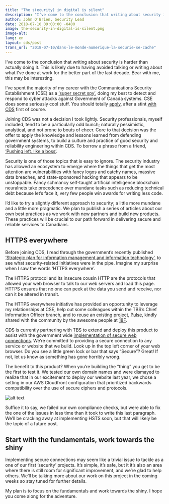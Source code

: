 ```yaml
---
title: "The s(ecurity) in digital is silent"
description: "I’ve come to the conclusion that writing about security is harder than actually doing it. This is likely due to having avoided talking or writing about what I’ve done at work for the better part of the last decade. Bear with me, this may be interesting."
author: John O'Brien, Security Lead
date: 2018-07-10 09:00:00 -0400
image: the-security-in-digital-is-silent.png
image-alt: 
lang: en
layout: cds/post
trans_url: "2018-07-10/dans-le-monde-numerique-la-securie-se-cache"
---
```


I’ve come to the conclusion that writing about security is harder than actually doing it. This is likely due to having avoided talking or writing about what I’ve done at work for the better part of the last decade. Bear with me, this may be interesting.

I’ve spent the majority of my career with the Communications Security Establishment (CSE) as a [‘super secret spy’](https://www.cbc.ca/news/technology/cse-canada-cyber-spy-malware-assemblyline-open-source-1.4361728), doing my best to detect and respond to cyber attacks against Government of Canada systems. CSE does some seriously cool stuff. You should totally [apply](https://www.cse-cst.gc.ca/en/careers-carrieres), after a stint [with CDS](https://digital.canada.ca/work-with-us/) first of course.

Joining CDS was not a decision I took lightly. Security professionals, myself included, tend to be a particularly odd bunch; naturally pessimistic, analytical, and not prone to bouts of cheer. Core to that decision was the offer to apply the knowledge and lessons learned from defending government systems, to build a culture and practice of good security and reliability engineering within CDS. To borrow a phrase from a friend, [‘Pushing left, like a boss’](https://medium.com/@shehackspurple/pushing-left-like-a-boss-part-1-80f1f007da95).

Security is one of those topics that is easy to ignore. The security industry has allowed an ecosystem to emerge where the things that get the most attention are vulnerabilities with fancy logos and catchy names, massive data breaches, and state-sponsored hacking that appears to be unstoppable. Fancy schmancy self-taught artificial intelligence blockchain neuralnets take precedence over mundane tasks such as reducing technical debt because let’s face it, very few people win awards for writing less code.

I’d like to try a slightly different approach to security; a little more mundane and a little more pragmatic. We plan to publish a series of articles about our own best practices as we work with new partners and build new products. These practices will be crucial to our path forward in delivering secure and reliable services to Canadians.

## HTTPS everywhere

Before joining CDS, I read through the government’s recently published [‘Strategic plan for information management and information technology’](https://www.canada.ca/en/treasury-board-secretariat/services/information-technology/strategic-plan-2017-2021.html), to see what security-related initiatives were in the pipe. Imagine my surprise when I saw the words ‘HTTPS everywhere’. 

The HTTPS protocol and its insecure cousin HTTP are the protocols that allowed your web browser to talk to our web servers and load this page. HTTPS ensures that no one can peek at the data you send and receive, nor can it be altered in transit. 

The HTTPS everywhere initiative has provided an opportunity to leverage my relationships at CSE, help out some colleagues within the TBS’s Chief Information Officer branch, and to reuse an existing project, [Pulse](https://pulse.cio.gov/), kindly shared with the community by the awesome people at [18F](https://18f.gsa.gov/).

CDS is currently partnering with TBS to extend and deploy this product to assist with the government wide [implementation of secure web connections](https://www.canada.ca/en/treasury-board-secretariat/services/information-technology/policy-implementation-notices/implementing-https-secure-web-connections-itpin.html). We’re committed to providing a secure connection to any service or website that we build. Look up in the top left corner of your web browser. Do you see a little green lock or bar that says “Secure”? Great! If not, let us know as something has gone horribly wrong. 

The benefit to this product? When you’re building the “thing” you get to be the first to test it. We tested our own domain names and were dismayed to realize that in our excitement to deploy our website last year, we chose a setting in our AWS Cloudfront configuration that prioritized backwards compatibility over the use of secure ciphers and protocols.

![alt text](digital.canada.ca/assets/img/cds/post-images/https-en.png "Initial testing of the Pulse platform seeded with canada.ca domains.")

Suffice it to say, we failed our own compliance checks, but were able to fix the one of the issues in less time than it took to write this last paragraph. We’ll be cracking away at implementing HSTS soon, but that will likely be the topic of a future post. 

## Start with the fundamentals, work towards the shiny

Implementing secure connections may seem like a trivial issue to tackle as a one of our first ‘security’ projects. It’s simple, it’s safe, but it it’s also an area where there is still room for significant improvement, and we’re glad to help others. We’ll be talking more about our work on this project in the coming weeks so stay tuned for further details.

My plan is to focus on the fundamentals and work towards the shiny. I hope you come along for the adventure.
